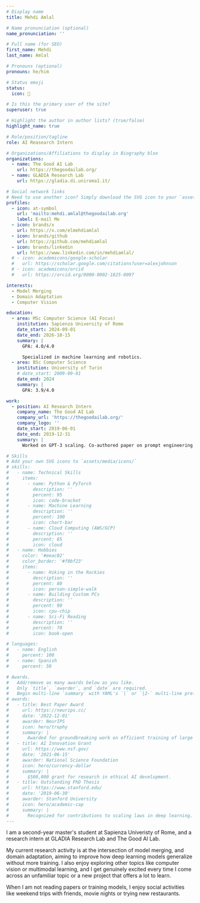 ```yaml
---
# Display name
title: Mehdi Amlal

# Name pronunciation (optional)
name_pronunciation: ''

# Full name (for SEO)
first_name: Mehdi
last_name: Amlal

# Pronouns (optional)
pronouns: he/him

# Status emoji
status:
  icon: 🚀

# Is this the primary user of the site?
superuser: true

# Highlight the author in author lists? (true/false)
highlight_name: true

# Role/position/tagline
role: AI Reasearch Intern

# Organizations/Affiliations to display in Biography blox
organizations:
  - name: The Good AI Lab
    url: https://thegoodailab.org/
  - name: GLADIA Research Lab
    url: https://gladia.di.uniroma1.it/

# Social network links
# Need to use another icon? Simply download the SVG icon to your `assets/media/icons/` folder.
profiles:
  - icon: at-symbol
    url: 'mailto:mehdi.amlal@thegoodailab.org'
    label: E-mail Me
  - icon: brands/x
    url: https://x.com/elmehdiamlal
  - icon: brands/github
    url: https://github.com/mehdiamlal
  - icon: brands/linkedin
    url: https://www.linkedin.com/in/mehdiamlal/
  # - icon: academicons/google-scholar
  #   url: https://scholar.google.com/citations?user=alexjohnson
  # - icon: academicons/orcid
  #   url: https://orcid.org/0000-0002-1825-0097

interests:
  - Model Merging
  - Domain Adaptation
  - Computer Vision

education:
  - area: MSc Computer Science (AI Focus)
    institution: Sapienza University of Rome
    date_start: 2024-09-01
    date_end: 2026-10-15
    summary: |
      GPA: 4.0/4.0

      Specialized in machine learning and robotics.
  - area: BSc Computer Science
    institution: University of Turin
    # date_start: 2009-09-01
    date_end: 2024
    summary: |
      GPA: 3.9/4.0

work:
  - position: AI Research Intern
    company_name: The Good AI Lab
    company_url: 'https://thegoodailab.org/'
    company_logo: ''
    date_start: 2019-06-01
    date_end: 2019-12-31
    summary: |
      Worked on GPT-3 scaling. Co-authored paper on prompt engineering.

# Skills
# Add your own SVG icons to `assets/media/icons/`
# skills:
#   - name: Technical Skills
#     items:
#       - name: Python & PyTorch
#         description: ''
#         percent: 95
#         icon: code-bracket
#       - name: Machine Learning
#         description: ''
#         percent: 100
#         icon: chart-bar
#       - name: Cloud Computing (AWS/GCP)
#         description: ''
#         percent: 85
#         icon: cloud
#   - name: Hobbies
#     color: '#eeac02'
#     color_border: '#f0bf23'
#     items:
#       - name: Hiking in the Rockies
#         description: ''
#         percent: 80
#         icon: person-simple-walk
#       - name: Building Custom PCs
#         description: ''
#         percent: 90
#         icon: cpu-chip
#       - name: Sci-Fi Reading
#         description: ''
#         percent: 70
#         icon: book-open

# languages:
#   - name: English
#     percent: 100
#   - name: Spanish
#     percent: 50

# Awards.
#   Add/remove as many awards below as you like.
#   Only `title`, `awarder`, and `date` are required.
#   Begin multi-line `summary` with YAML's `|` or `|2-` multi-line prefix and indent 2 spaces below.
# awards:
#   - title: Best Paper Award
#     url: https://neurips.cc/
#     date: '2022-12-01'
#     awarder: NeurIPS
#     icon: hero/trophy
#     summary: |
#       Awarded for groundbreaking work on efficient training of large models.
#   - title: AI Innovation Grant
#     url: https://www.nsf.gov/
#     date: '2021-06-15'
#     awarder: National Science Foundation
#     icon: hero/currency-dollar
#     summary: |
#       $500,000 grant for research in ethical AI development.
#   - title: Outstanding PhD Thesis
#     url: https://www.stanford.edu/
#     date: '2019-06-30'
#     awarder: Stanford University
#     icon: hero/academic-cap
#     summary: |
#       Recognized for contributions to scaling laws in deep learning.
---
```


I am a second-year master's student at Sapienza Univeristy of Rome, and a research intern at GLADIA Research Lab and The Good AI Lab.

My current research activity is at the intersection of model merging, and domain adaptation, aiming to improve how deep learning models generalize without more training. I also enjoy exploring other topics like computer vision or multimodal learning, and I get genuinely excited every time I come across an unfamiliar topic or a new project that offers a lot to learn.

When I am not reading papers or training models, I enjoy social activities like weekend trips with friends, movie nights or trying new restaurants.